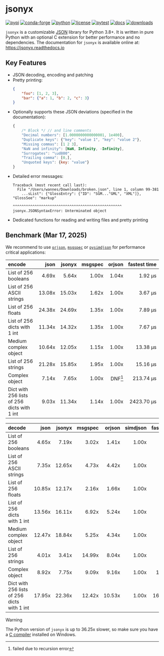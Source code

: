 # jsonyx

[![pypi](https://img.shields.io/pypi/v/jsonyx.svg)](http://pypi.org/project/jsonyx)
[![conda-forge](https://img.shields.io/conda/vn/conda-forge/jsonyx.svg)](https://anaconda.org/conda-forge/jsonyx)
[![python](https://img.shields.io/pypi/pyversions/jsonyx.svg)](http://pypi.org/project/jsonyx)
[![license](https://img.shields.io/pypi/l/jsonyx.svg)](http://pypi.org/project/jsonyx)
[![pytest](https://github.com/nineteendo/jsonyx/actions/workflows/pytest.yml/badge.svg?branch=main)](https://github.com/nineteendo/jsonyx/actions/workflows/pytest.yml)
[![docs](https://readthedocs.org/projects/jsonyx/badge/?version=stable)](https://jsonyx.readthedocs.io/en/stable/?badge=stable)
[![downloads](https://img.shields.io/pypi/dm/jsonyx.svg)](http://pypi.org/project/jsonyx)

`jsonyx` is a customizable [JSON](http://json.org) library for Python 3.8+. It
is written in pure Python with an optional C extension for better performance
and no dependencies. The documentation for `jsonyx` is available online at:
https://jsonyx.readthedocs.io

## Key Features

- JSON decoding, encoding and patching
- Pretty printing:
    ```json
    {
        "foo": [1, 2, 3],
        "bar": {"a": 1, "b": 2, "c": 3}
    }
    ```
- Optionally supports these JSON deviations (specified in the documentation):
    ```javascript
    {
        /* Block */ // and line comments
        "Decimal numbers": [1.0000000000000001, 1e400],
        "Duplicate keys": {"key": "value 1", "key": "value 2"},
        "Missing commas": [1 2 3],
        "NaN and infinity": [NaN, Infinity, -Infinity],
        "Surrogates": "\ud800",
        "Trailing comma": [0,],
        "Unquoted keys": {key: "value"}
    }
    ```
- Detailed error messages:
    ```none
    Traceback (most recent call last):
      File "/Users/wannes/Downloads/broken.json", line 1, column 99-381
        ...sList": {"GlossEntry": {"ID": "SGM..."GML", "XML"]}, "GlossSee": "markup"
                                  ^^^^^^^^^^^^^^^^^^^^^^^^^^^^^^^^^^^^^^^^^^^^^^^^^^
    jsonyx.JSONSyntaxError: Unterminated object
    ```
- Dedicated functions for reading and writing files and pretty printing

## Benchmark (Mar 17, 2025)

We recommend to use [`orjson`](https://pypi.org/project/orjson),
[`msgspec`](https://pypi.org/project/msgspec) or
[`pysimdjson`](https://pypi.org/project/pysimdjson) for performance critical
applications:

| encode                                      |   json | jsonyx | msgspec |  orjson | fastest time |
|:--------------------------------------------|-------:|-------:|--------:|--------:|-------------:|
| List of 256 booleans                        |  4.69x |  5.64x |   1.00x |   1.04x |      1.92 μs |
| List of 256 ASCII strings                   | 13.08x | 15.03x |   1.62x |   1.00x |      3.67 μs |
| List of 256 floats                          | 24.38x | 24.69x |   1.35x |   1.00x |      7.89 μs |
| List of 256 dicts with 1 int                | 11.34x | 14.32x |   1.35x |   1.00x |      7.67 μs |
| Medium complex object                       | 10.64x | 12.05x |   1.15x |   1.00x |     13.38 μs |
| List of 256 strings                         | 21.28x | 15.85x |   1.95x |   1.00x |     15.16 μs |
| Complex object                              |  7.14x |  7.65x |   1.00x | DNF[^1] |    213.74 μs |
| Dict with 256 lists of 256 dicts with 1 int |  9.03x | 11.34x |   1.14x |   1.00x |   2423.70 μs |

| decode                                      |   json | jsonyx | msgspec | orjson | simdjson | fastest time |
|:--------------------------------------------|-------:|-------:|--------:|-------:|---------:|-------------:|
| List of 256 booleans                        |  4.65x |  7.19x |   3.02x |  1.41x |    1.00x |      1.43 μs |
| List of 256 ASCII strings                   |  7.35x | 12.65x |   4.73x |  4.42x |    1.00x |      2.98 μs |
| List of 256 floats                          | 10.85x | 12.17x |   2.16x |  1.66x |    1.00x |      6.10 μs |
| List of 256 dicts with 1 int                | 13.56x | 16.11x |   6.92x |  5.24x |    1.00x |      6.17 μs |
| Medium complex object                       | 12.47x | 18.84x |   5.25x |  4.34x |    1.00x |      7.68 μs |
| List of 256 strings                         |  4.01x |  3.41x |  14.99x |  8.04x |    1.00x |     23.47 μs |
| Complex object                              |  8.92x |  7.75x |   9.09x |  9.16x |    1.00x |    145.17 μs |
| Dict with 256 lists of 256 dicts with 1 int | 17.95x | 22.36x |  12.42x | 10.53x |    1.00x |   1621.17 μs |

> [!WARNING]
> The Python version of `jsonyx` is up to 36.25x slower, so make sure you have
> a [C compiler](https://wiki.python.org/moin/WindowsCompilers) installed on
> Windows.

[^1]: failed due to recursion error
